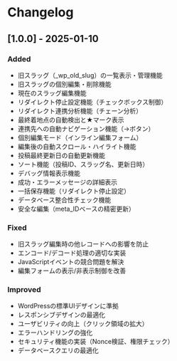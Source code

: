 # Changelog

## [1.0.0] - 2025-01-10

### Added
- 旧スラッグ（_wp_old_slug）の一覧表示・管理機能
- 旧スラッグの個別編集・削除機能
- 現在のスラッグ編集機能
- リダイレクト停止設定機能（チェックボックス制御）
- リダイレクト連携分析機能（チェーン分析）
- 最終着地点の自動検出と★マーク表示
- 連携先への自動ナビゲーション機能（→ボタン）
- 個別編集モード（インライン編集フォーム）
- 編集後の自動スクロール・ハイライト機能
- 投稿最終更新日の自動更新機能
- ソート機能（投稿ID、スラッグ名、更新日時）
- デバッグ情報表示機能
- 成功・エラーメッセージの詳細表示
- 一括保存機能（リダイレクト停止設定）
- データベース整合性チェック機能
- 安全な編集（meta_IDベースの精密更新）

### Fixed
- 旧スラッグ編集時の他レコードへの影響を防止
- エンコード/デコード処理の適切な実装
- JavaScriptイベントの競合問題を解決
- 編集フォームの表示/非表示制御を改善

### Improved
- WordPressの標準UIデザインに準拠
- レスポンシブデザインの最適化
- ユーザビリティの向上（クリック領域の拡大）
- エラーハンドリングの強化
- セキュリティ機能の実装（Nonce検証、権限チェック）
- データベースクエリの最適化